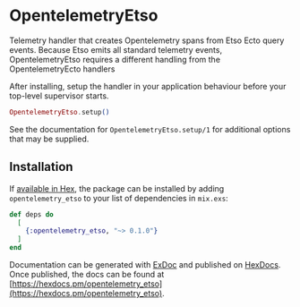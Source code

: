 # OpentelemetryEtso

Telemetry handler that creates Opentelemetry spans from Etso Ecto query events. 
Because Etso emits all standard telemetry events, OpentelemetryEtso requires a
different handling from the OpentelemetryEcto handlers

After installing, setup the handler in your application behaviour before your
top-level supervisor starts.

```elixir
OpentelemetryEtso.setup()
```

See the documentation for `OpentelemetryEtso.setup/1` for additional options that
may be supplied.

## Installation

If [available in Hex](https://hex.pm/docs/publish), the package can be installed
by adding `opentelemetry_etso` to your list of dependencies in `mix.exs`:

```elixir
def deps do
  [
    {:opentelemetry_etso, "~> 0.1.0"}
  ]
end
```

Documentation can be generated with [ExDoc](https://github.com/elixir-lang/ex_doc)
and published on [HexDocs](https://hexdocs.pm). Once published, the docs can
be found at [https://hexdocs.pm/opentelemetry_etso](https://hexdocs.pm/opentelemetry_etso).

